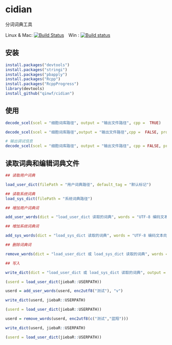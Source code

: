 # cidian

分词词典工具

Linux & Mac: [![Build Status](https://travis-ci.org/qinwf/cidian.svg?branch=master)](https://travis-ci.org/qinwf/cidian)　Win : [![Build status](https://ci.appveyor.com/api/projects/status/d1omhpb0tc165bu0/branch/master?svg=true)](https://ci.appveyor.com/project/qinwf/cidian/branch/master)



## 安装

```r
install.packages("devtools")
install.packages("stringi")
install.packages("pbapply")
install.packages("Rcpp")
install.packages("RcppProgress")
library(devtools)
install_github("qinwf/cidian")
```

## 使用

```r
decode_scel(scel = "细胞词库路径", output = "输出文件路径", cpp =  TRUE)

decode_scel(scel = "细胞词库路径",output = "输出文件路径",cpp =  FALSE, progress = TRUE)

# 输出调试信息
decode_scel(scel = "细胞词库路径", output = "输出文件路径", cpp = FALSE, progress = TRUE, rdebug = TRUE)
```

## 读取词典和编辑词典文件

```r
## 读取用户词典

load_user_dict(filePath = "用户词典路径", default_tag = "默认标记")

## 读取系统词典
load_sys_dict(filePath = "系统词典路径")

## 增加用户词典词

add_user_words(dict = "load_user_dict 读取的词典", words = "UTF-8 编码文本向量", tags = "标记")

## 增加系统词典词

add_sys_words(dict = "load_sys_dict 读取的词典", words = "UTF-8 编码文本向量", freq = "词频", tags = "标记")

## 删除词典词

remove_words(dict = "load_user_dict 或 load_sys_dict 读取的词典", words = "UTF-8 编码文本向量")

## 写入

write_dict(dict = "load_user_dict 或 load_sys_dict 读取的词典", output = "输出路径")
```

```r
(userd = load_user_dict(jiebaR::USERPATH))

userd = add_user_words(userd, enc2utf8("测试"), "v")

write_dict(userd, jiebaR::USERPATH)

(userd = load_user_dict(jiebaR::USERPATH))
```

```r
userd = remove_words(userd, enc2utf8(c("测试","蓝翔")))

write_dict(userd, jiebaR::USERPATH)

(userd = load_user_dict(jiebaR::USERPATH))
```
